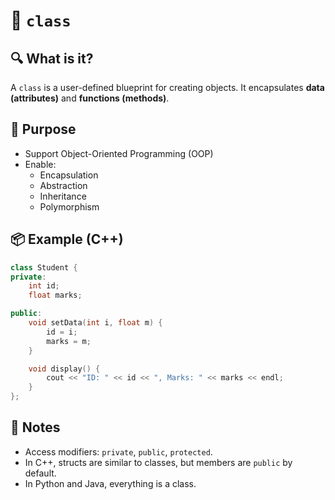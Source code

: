 # 🧱 `class`

## 🔍 What is it?
A `class` is a user-defined blueprint for creating objects. It encapsulates **data (attributes)** and **functions (methods)**.

## 🧠 Purpose
- Support Object-Oriented Programming (OOP)
- Enable:
  - Encapsulation
  - Abstraction
  - Inheritance
  - Polymorphism

## 📦 Example (C++)

```cpp
class Student {
private:
    int id;
    float marks;

public:
    void setData(int i, float m) {
        id = i;
        marks = m;
    }

    void display() {
        cout << "ID: " << id << ", Marks: " << marks << endl;
    }
};
```

## 📝 Notes
- Access modifiers: `private`, `public`, `protected`.
- In C++, structs are similar to classes, but members are `public` by default.
- In Python and Java, everything is a class.
